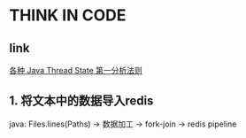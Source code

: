 # THINK IN CODE

## link

[各种 Java Thread State 第一分析法则](https://www.cnblogs.com/zhengyun_ustc/archive/2013/03/18/tda.html)


## 1. 将文本中的数据导入redis

java: Files.lines(Paths) -> 数据加工 -> fork-join -> redis pipeline
